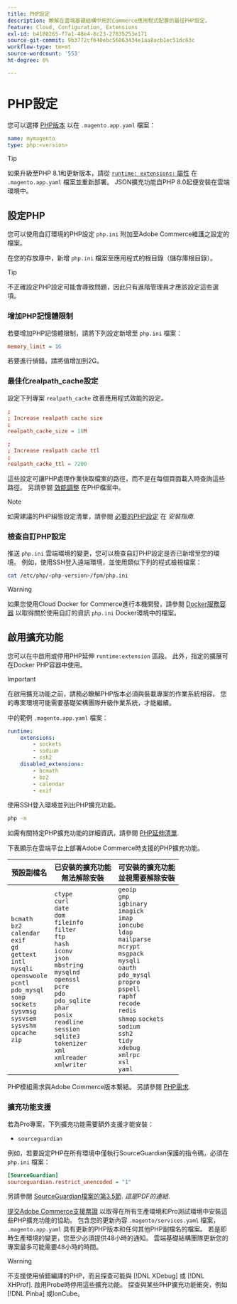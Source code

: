 ```yaml
---
title: PHP設定
description: 瞭解在雲端基礎結構中用於Commerce應用程式配置的最佳PHP設定。
feature: Cloud, Configuration, Extensions
exl-id: b4180265-f7a1-48e4-8c23-27835253e171
source-git-commit: 9b3772cf640ebc56063434e1aa8acb1ec51dc63c
workflow-type: tm+mt
source-wordcount: '553'
ht-degree: 0%

---
```


# PHP設定

您可以選擇 [PHP版本](https://experienceleague.adobe.com/docs/commerce-operations/installation-guide/system-requirements.html) 以在 `.magento.app.yaml` 檔案：

```yaml
name: mymagento
type: php:<version>
```

>[!TIP]
>
>如果升級至PHP 8.1和更新版本，請從 [`runtime: extensions:` 屬性](properties.md#runtime) 在 `.magento.app.yaml` 檔案並重新部署。 JSON擴充功能自PHP 8.0起便安裝在雲端環境中。

## 設定PHP

您可以使用自訂環境的PHP設定 `php.ini` 附加至Adobe Commerce維護之設定的檔案。

在您的存放庫中，新增 `php.ini` 檔案至應用程式的根目錄（儲存庫根目錄）。

>[!TIP]
>
>不正確設定PHP設定可能會導致問題，因此只有進階管理員才應該設定這些選項。

### 增加PHP記憶體限制

若要增加PHP記憶體限制，請將下列設定新增至 `php.ini` 檔案：

```ini
memory_limit = 1G
```

若要進行偵錯，請將值增加到2G。

### 最佳化realpath_cache設定

設定下列專案 `realpath_cache` 改善應用程式效能的設定。

```conf
;
; Increase realpath cache size
;
realpath_cache_size = 10M

;
; Increase realpath cache ttl
;
realpath_cache_ttl = 7200
```

這些設定可讓PHP處理作業快取檔案的路徑，而不是在每個頁面載入時查詢這些路徑。 另請參閱 [效能調整](https://www.php.net/manual/en/ini.core.php) 在PHP檔案中。

>[!NOTE]
>
>如需建議的PHP組態設定清單，請參閱 [必要的PHP設定](https://experienceleague.adobe.com/docs/commerce-operations/installation-guide/prerequisites/php-settings.html) 在 _安裝指南_.

### 檢查自訂PHP設定

推送 `php.ini` 雲端環境的變更，您可以檢查自訂PHP設定是否已新增至您的環境。 例如，使用SSH登入遠端環境，並使用類似下列的程式檢視檔案：

```bash
cat /etc/php/<php-version>/fpm/php.ini
```

>[!WARNING]
>
>如果您使用Cloud Docker for Commerce進行本機開發，請參閱 [Docker服務容器](https://developer.adobe.com/commerce/cloud-tools/docker/containers/service/#fpm-container) 以取得關於使用自訂的資訊 `php.ini` Docker環境中的檔案。

## 啟用擴充功能

您可以在中啟用或停用PHP延伸 `runtime:extension` 區段。 此外，指定的擴展可在Docker PHP容器中使用。

>[!IMPORTANT]
>
>在啟用擴充功能之前，請務必瞭解PHP版本必須與裝載專案的作業系統相容。 您的專案環境可能需要基礎架構團隊升級作業系統，才能繼續。

中的範例 `.magento.app.yaml` 檔案：

```yaml
runtime:
    extensions:
        - sockets
        - sodium
        - ssh2
    disabled_extensions:
        - bcmath
        - bz2
        - calendar
        - exif
```

使用SSH登入環境並列出PHP擴充功能。

```bash
php -m
```

如需有關特定PHP擴充功能的詳細資訊，請參閱 [PHP延伸清單](https://www.php.net/manual/en/extensions.alphabetical.php).

下表顯示在雲端平台上部署Adobe Commerce時支援的PHP擴充功能。

| 預設副檔名 | 已安裝的擴充功能<br>無法解除安裝 | 可安裝的擴充功能<br>並視需要解除安裝 |
| ------------------ | --------------------- | --------------------- |
| `bcmath`<br>`bz2`<br>`calendar`<br>`exif`<br>`gd`<br>`gettext`<br> `intl`<br> `mysqli`<br> `openswoole`<br> `pcntl`<br> `pdo_mysql`<br> `soap`<br> `sockets`<br>  `sysvmsg`<br> `sysvsem`<br> `sysvshm`<br> `opcache`<br> `zip` | `ctype`<br> `curl`<br>`date`<br> `dom`<br> `fileinfo`<br> `filter`<br> `ftp`<br> `hash`<br> `iconv`<br> `json`<br> `mbstring`<br> `mysqlnd`<br> `openssl`<br> `pcre`<br> `pdo`<br> `pdo_sqlite`<br> `phar`<br>`posix`<br> `readline`<br> `session`<br> `sqlite3`<br> `tokenizer`<br> `xml`<br> `xmlreader`<br> `xmlwriter`<br> | `geoip`<br>`gmp`<br> `igbinary`<br> `imagick`<br> `imap`<br> `ioncube` <br>`ldap`<br> `mailparse`<br> `mcrypt`<br> `msgpack`<br> `mysqli`<br> `oauth`<br> `pdo_mysql`<br> `propro`<br> `pspell`<br> `raphf`<br> `recode`<br> `redis`<br> `shmop` `sockets`<br> `sodium`<br> `ssh2`<br>`tidy`<br> `xdebug`<br> `xmlrpc`<br> `xsl`<br> `yaml` |

PHP模組需求與Adobe Commerce版本繫結。 另請參閱 [PHP需求](https://experienceleague.adobe.com/docs/commerce-operations/installation-guide/prerequisites/php-settings.html).

### 擴充功能支援

若為Pro專案，下列擴充功能需要額外支援才能安裝：

- `sourceguardian`

例如，若要設定PHP在所有環境中僅執行SourceGuardian保護的指令碼，必須在 `php.ini` 檔案：

```ini
[SourceGuardian]
sourceguardian.restrict_unencoded = "1"
```

另請參閱 [SourceGuardian檔案的第3.5節](https://sourceguardian.com/demofiles/files/SourceGuardian%20for%20Linux%20User%20Manual.pdf). _這是PDF的連結_.

[提交Adobe Commerce支援票證](https://experienceleague.adobe.com/docs/commerce-knowledge-base/kb/help-center-guide/magento-help-center-user-guide.html#submit-ticket) 以取得在所有生產環境和Pro測試環境中安裝這些PHP擴充功能的協助。 包含您的更新內容 `.magento/services.yaml` 檔案， `.magento.app.yaml` 具有更新的PHP版本和任何其他PHP副檔名的檔案。 若是即時生產環境的變更，您至少必須提供48小時的通知。 雲端基礎結構團隊更新您的專案最多可能需要48小時的時間。

>[!WARNING]
>
>不支援使用偵錯編譯的PHP，而且探查可能與 [!DNL XDebug] 或 [!DNL XHProf]. 啟用Probe時停用這些擴充功能。 探查與某些PHP擴充功能衝突，例如 [!DNL Pinba] 或IonCube。

